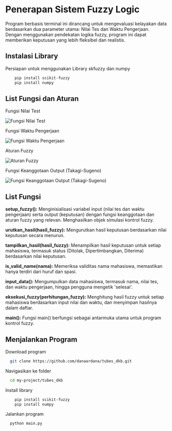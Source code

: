 
# Penerapan Sistem Fuzzy Logic

Program berbasis terminal ini dirancang untuk mengevaluasi kelayakan data berdasarkan dua parameter utama: Nilai Tes dan Waktu Pengerjaan. Dengan menggunakan pendekatan logika fuzzy, program ini dapat memberikan keputusan yang lebih fleksibel dan realistis.




## Instalasi Library

Persiapan untuk menggunakan Library skfuzzy dan numpy

```bash
    pip install scikit-fuzzy
    pip install numpy
```
    
## List Fungsi dan Aturan

Fungsi Nilai Test

![Fungsi Nilai Test](https://github.com/danaardana/tubes_dkb/blob/main/images/nilai_test.jpg?raw=true)



Fungsi Waktu Pengerjaan

![Fungsi Waktu Pengerjaan](https://github.com/danaardana/tubes_dkb/blob/main/images/waktu_pengerjaan.jpg?raw=true)



Aturan Fuzzy

![Aturan Fuzzy](https://github.com/danaardana/tubes_dkb/blob/main/images/aturan_fuzzy.jpg?raw=true)



Fungsi Keanggotaan Output (Takagi-Sugeno)

![Fungsi Keanggotaan Output (Takagi-Sugeno)](https://github.com/danaardana/tubes_dkb/blob/main/images/keanggotaan_output.jpg?raw=true)


## List Fungsi

**setup_fuzzy():** Menginisialisasi variabel input (nilai tes dan waktu pengerjaan) serta output (keputusan) dengan fungsi keanggotaan dan aturan fuzzy yang relevan. Menghasilkan objek simulasi kontrol fuzzy.

**urutkan_hasil(hasil_fuzzy):** Mengurutkan hasil keputusan berdasarkan nilai keputusan secara menurun.

**tampilkan_hasil(hasil_fuzzy):** Menampilkan hasil keputusan untuk setiap mahasiswa, termasuk status (Ditolak, Dipertimbangkan, Diterima) berdasarkan nilai keputusan.

**is_valid_name(nama):** Memeriksa validitas nama mahasiswa, memastikan hanya terdiri dari huruf dan spasi.

**input_data():** Mengumpulkan data mahasiswa, termasuk nama, nilai tes, dan waktu pengerjaan, hingga pengguna mengetik 'selesai'.

**eksekusi_fuzzy(perhitungan_fuzzy):** Menghitung hasil fuzzy untuk setiap mahasiswa berdasarkan input nilai dan waktu, dan menyimpan hasilnya dalam daftar.

**main():** Fungsi main() berfungsi sebagai antarmuka utama untuk program kontrol fuzzy. 

## Menjalankan Program

Download program 

```bash
  git clone https://github.com/danaardana/tubes_dkb.git
```

Navigasikan ke folder

```bash
  cd my-project/tubes_dkb
```

Install library

```bash
    pip install scikit-fuzzy
    pip install numpy
```

Jalankan program

```bash
  python main.py
```